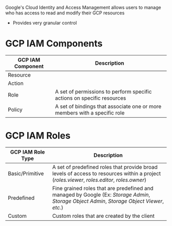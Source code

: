 Google's Cloud Identity and Access Management allows users to manage who has access to read and modify their GCP resources

* Provides very granular control

# GCP IAM Components

| GCP IAM Component | Description |
| --- | --- |
| Resource | |
| Action | |
| Role | A set of permissions to perform specific actions on specific resources |
| Policy | A set of bindings that associate one or more members with a specific role |

# GCP IAM Roles

| GCP IAM Role Type | Description | 
| --- | --- |
| Basic/Primitive | A set of predefined roles that provide broad levels of access to resources within a project (*roles.viewer*, *roles.editor*, *roles.owner*)
| Predefined | Fine grained roles that are predefined and managed by Google (Ex: *Storage Admin*, *Storage Object Admin*, *Storage Object Viewer*, *etc.*) |
| Custom | Custom roles that are created by the client |
